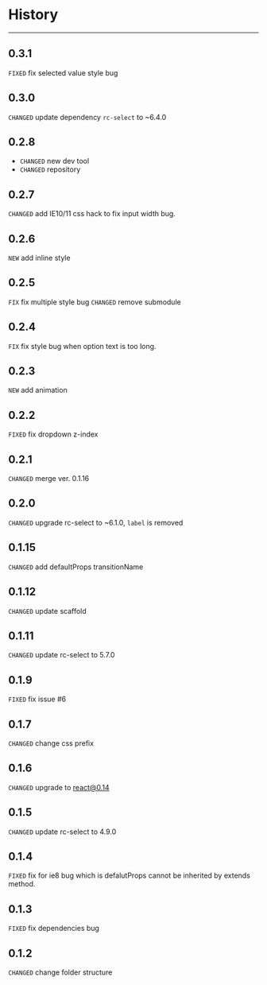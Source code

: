 # History

---

## 0.3.1

`FIXED` fix selected value style bug

## 0.3.0

`CHANGED` update dependency `rc-select` to ~6.4.0

## 0.2.8

* `CHANGED` new dev tool
* `CHANGED` repository

## 0.2.7
`CHANGED` add IE10/11 css hack to fix input width bug.

## 0.2.6
`NEW` add inline style 

## 0.2.5

`FIX` fix multiple style bug
`CHANGED` remove submodule

## 0.2.4

`FIX` fix style bug when option text is too long. 

## 0.2.3

`NEW` add animation

## 0.2.2

`FIXED` fix dropdown z-index

## 0.2.1

`CHANGED` merge ver. 0.1.16

## 0.2.0

`CHANGED` upgrade rc-select to ~6.1.0, `label` is removed

## 0.1.15

`CHANGED` add defaultProps transitionName

## 0.1.12

`CHANGED` update scaffold

## 0.1.11

`CHANGED` update rc-select to 5.7.0

## 0.1.9

`FIXED` fix issue #6

## 0.1.7
`CHANGED` change css prefix

## 0.1.6
`CHANGED` upgrade to react@0.14

## 0.1.5
`CHANGED` update rc-select to 4.9.0

## 0.1.4

`FIXED` fix for ie8 bug which is defalutProps cannot be inherited by extends method.

## 0.1.3

`FIXED` fix dependencies bug

## 0.1.2

`CHANGED` change folder structure
